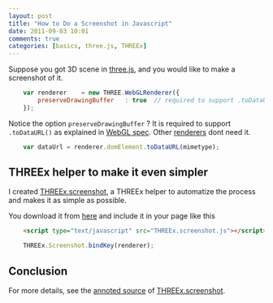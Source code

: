 ```yaml
---
layout: post
title: "How to Do a Screenshot in Javascript"
date: 2011-09-03 10:01
comments: true
categories: [basics, three.js, THREEx]
---
```


Suppose you got 3D scene in [three.js](http://google.com), and you would like to make a screenshot
of it. 

```javascript
	var renderer	= new THREE.WebGLRenderer({
		preserveDrawingBuffer	: true	// required to support .toDataURL()
	});
```

Notice the option ```preserveDrawingBuffer``` ? It is required to support ```.toDataURL()```
as explained in [WebGL spec](http://www.khronos.org/registry/webgl/specs/latest/#2.2).
Other [renderers](https://github.com/mrdoob/three.js/tree/master/src/renderers) dont need it.

```javascript
	var dataUrl = renderer.domElement.toDataURL(mimetype);
```

## THREEx helper to make it even simpler

I created [THREEx.screenshot](/data/THREEx/THREEx.screenshot.js), a THREEx helper to
automatize the process and makes it as simple as possible.

You download it from [here](/data/THREEx/THREEx.screenshot.js) and include
it in your page like this

```html
	<script type="text/javascript" src="THREEx.screenshot.js"></script>
```

```javascript
	THREEx.Screenshot.bindKey(renderer);
```

## Conclusion
For more details, see the [annoted source](/data/THREEx/docs/THREEx.screenshot.html) of 
[THREEx.screenshot](/data/THREEx/THREEx.screenshot.js).
